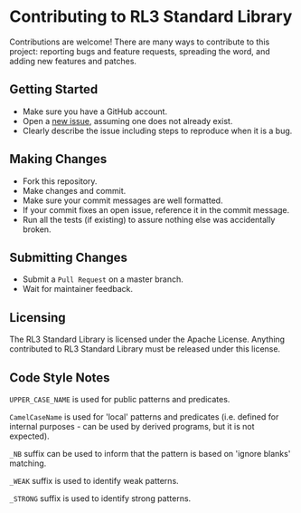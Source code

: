 
# Contributing to RL3 Standard Library
Contributions are welcome! There are many ways to contribute to this project: reporting bugs and feature requests, spreading the word, and adding new features and patches.

## Getting Started
* Make sure you have a GitHub account.
* Open a [new issue](https://github.com/jokruger/rl3stdlib/issues), assuming one does not already exist.
* Clearly describe the issue including steps to reproduce when it is a bug.

## Making Changes
* Fork this repository.
* Make changes and commit.
* Make sure your commit messages are well formatted.
* If your commit fixes an open issue, reference it in the commit message.
* Run all the tests (if existing) to assure nothing else was accidentally broken.

## Submitting Changes
* Submit a `Pull Request` on a master branch.
* Wait for maintainer feedback.

## Licensing
The RL3 Standard Library is licensed under the Apache License. Anything contributed to RL3 Standard Library must be released under this license.

## Code Style Notes

`UPPER_CASE_NAME` is used for public patterns and predicates.

`CamelCaseName` is used for 'local' patterns and predicates (i.e. defined for internal purposes - can be used by derived programs, but it is not expected).

`_NB` suffix can be used to inform that the pattern is based on 'ignore blanks' matching.

`_WEAK` suffix is used to identify weak patterns.

`_STRONG` suffix is used to identify strong patterns.
